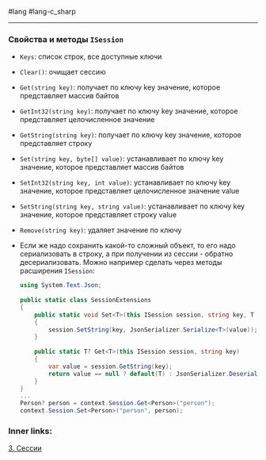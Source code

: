 #lang #lang-c_sharp 

---
### Свойства и методы `ISession`

- `Keys`: список строк, все доступные ключи
- `Clear()`: очищает сессию
- `Get(string key)`: получает по ключу key значение, которое представляет массив байтов
- `GetInt32(string key)`: получает по ключу key значение, которое представляет целочисленное значение
- `GetString(string key)`: получает по ключу key значение, которое представляет строку
- `Set(string key, byte[] value)`: устанавливает по ключу key значение, которое представляет массив байтов
- `SetInt32(string key, int value)`: устанавливает по ключу key значение, которое представляет целочисленное значение value
- `SetString(string key, string value)`: устанавливает по ключу key значение, которое представляет строку value
- `Remove(string key)`: удаляет значение по ключу
- Если же надо сохранить какой-то сложный объект, то его надо сериализовать в строку, а при получении из сессии - обратно десериализовать. Можно например сделать через методы расширения `ISession`:
	
	```csharp
	using System.Text.Json;
	 
	public static class SessionExtensions
	{
	    public static void Set<T>(this ISession session, string key, T value)
	    {
	        session.SetString(key, JsonSerializer.Serialize<T>(value));
	    }
	 
	    public static T? Get<T>(this ISession session, string key)
	    {
	        var value = session.GetString(key);
	        return value == null ? default(T) : JsonSerializer.Deserialize<T>(value);
	    }
	}
	...
	Person? person = context.Session.Get<Person>("person");
	context.Session.Set<Person>("person", person);
	```

### Inner links:
[3. Сессии](1.%20Languages/C-sharp/_%20ASP.NET/ASP.NET%20Core/7.%20Состояние,%20куки%20и%20сессии/3.%20Сессии.md)